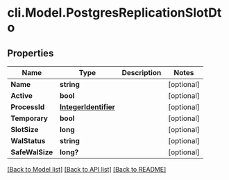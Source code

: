 # cli.Model.PostgresReplicationSlotDto

## Properties

Name | Type | Description | Notes
------------ | ------------- | ------------- | -------------
**Name** | **string** |  | [optional] 
**Active** | **bool** |  | [optional] 
**ProcessId** | [**IntegerIdentifier**](IntegerIdentifier.md) |  | [optional] 
**Temporary** | **bool** |  | [optional] 
**SlotSize** | **long** |  | [optional] 
**WalStatus** | **string** |  | [optional] 
**SafeWalSize** | **long?** |  | [optional] 

[[Back to Model list]](../README.md#documentation-for-models) [[Back to API list]](../README.md#documentation-for-api-endpoints) [[Back to README]](../README.md)

